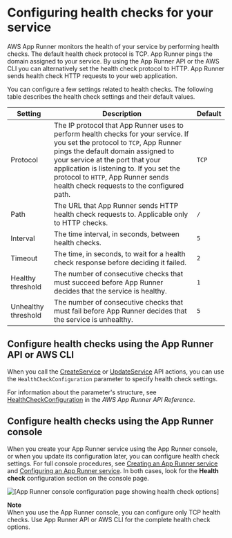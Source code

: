 # Configuring health checks for your service<a name="manage-configure-healthcheck"></a>

AWS App Runner monitors the health of your service by performing health checks\. The default health check protocol is TCP\. App Runner pings the domain assigned to your service\. By using the App Runner API or the AWS CLI you can alternatively set the health check protocol to HTTP\. App Runner sends health check HTTP requests to your web application\.

You can configure a few settings related to health checks\. The following table describes the health check settings and their default values\.


|  **Setting**  |  **Description**  |  **Default**  | 
| --- | --- | --- | 
|  Protocol  |  The IP protocol that App Runner uses to perform health checks for your service\. If you set the protocol to `TCP`, App Runner pings the default domain assigned to your service at the port that your application is listening to\. If you set the protocol to `HTTP`, App Runner sends health check requests to the configured path\.  |  `TCP`  | 
|  Path  |  The URL that App Runner sends HTTP health check requests to\. Applicable only to HTTP checks\.  |  `/`  | 
|  Interval  |  The time interval, in seconds, between health checks\.  |  `5`  | 
|  Timeout  |  The time, in seconds, to wait for a health check response before deciding it failed\.  |  `2`  | 
|  Healthy threshold  |  The number of consecutive checks that must succeed before App Runner decides that the service is healthy\.  |  `1`  | 
|  Unhealthy threshold  |  The number of consecutive checks that must fail before App Runner decides that the service is unhealthy\.  |  `5`  | 

## Configure health checks using the App Runner API or AWS CLI<a name="manage-configure-healthcheck.api"></a>

When you call the [CreateService](https://docs.aws.amazon.com/apprunner/latest/api/API_CreateService.html) or [UpdateService](https://docs.aws.amazon.com/apprunner/latest/api/API_UpdateService.html) API actions, you can use the `HealthCheckConfiguration` parameter to specify health check settings\.

For information about the parameter's structure, see [HealthCheckConfiguration](https://docs.aws.amazon.com/apprunner/latest/api/API_HealthCheckConfiguration.html) in the *AWS App Runner API Reference*\.

## Configure health checks using the App Runner console<a name="manage-configure-healthcheck.console"></a>

When you create your App Runner service using the App Runner console, or when you update its configuration later, you can configure health check settings\. For full console procedures, see [Creating an App Runner service](manage-create.md) and [Configuring an App Runner service](manage-configure.md)\. In both cases, look for the **Health check** configuration section on the console page\.

![\[App Runner console configuration page showing health check options\]](http://docs.aws.amazon.com/apprunner/latest/dg/images/console-health-check.png)

**Note**  
When you use the App Runner console, you can configure only TCP health checks\. Use App Runner API or AWS CLI for the complete health check options\.